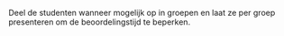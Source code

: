 Deel de studenten wanneer mogelijk op in groepen en laat ze per groep presenteren om de beoordelingstijd te beperken. 